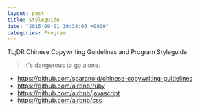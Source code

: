 ```yaml
---
layout: post
title: Styleguide
date: "2015-09-01 19:38:06 +0800"
categories: Program
---
```


TL;DR
Chinese Copywriting Guidelines and Program Styleguide

> It's dangerous to go alone.

- https://github.com/sparanoid/chinese-copywriting-guidelines
- https://github.com/airbnb/ruby
- https://github.com/airbnb/javascript
- https://github.com/airbnb/css


